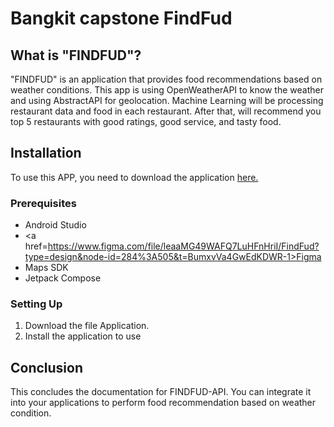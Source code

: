 # Bangkit capstone FindFud

## What is "FINDFUD"?
"FINDFUD" is an application that provides food recommendations based on weather conditions. This app is using OpenWeatherAPI to know the weather and using AbstractAPI for geolocation. Machine Learning 
will be processing restaurant data and food in each restaurant. After that, will recommend you top 5 restaurants with good ratings, good service, and tasty food.


## Installation

To use this APP, you need to download the application <a href="https://drive.google.com/file/d/1C3vs8yCPo6UUbaxcB6B9Uz_9LaF7nm6v/view?usp=sharing">here.</a>

### Prerequisites

- Android Studio
- <a href=https://www.figma.com/file/leaaMG49WAFQ7LuHFnHriI/FindFud?type=design&node-id=284%3A505&t=BumxvVa4GwEdKDWR-1>Figma</a>
- Maps SDK
- Jetpack Compose

### Setting Up

1. Download the file Application.
3. Install the application to use

## Conclusion

This concludes the documentation for FINDFUD-API. You can integrate it into your
applications to perform food recommendation based on weather condition. 
